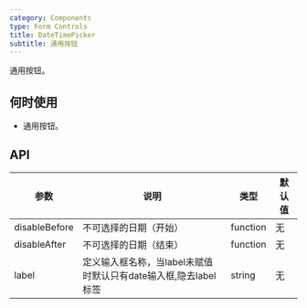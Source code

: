 ```yaml
---
category: Components
type: Form Controls
title: DateTimePicker
subtitle: 通用按钮
---
```


通用按钮。

## 何时使用

- 通用按钮。

## API

| 参数      | 说明                                     | 类型          | 默认值 |
|-----------|------------------------------------------|---------------|--------|
| disableBefore   | 不可选择的日期（开始） | function | 无  |
| disableAfter   | 不可选择的日期（结束）  | function | 无  |
| label   | 定义输入框名称，当label未赋值时默认只有date输入框,隐去label标签 | string | 无  |
